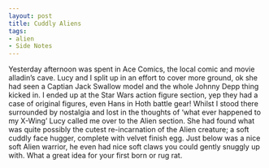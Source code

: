 ```yaml
---
layout: post
title: Cuddly Aliens
tags:
- alien
- Side Notes
---
```

Yesterday afternoon was spent in Ace Comics, the local comic and movie alladin’s cave. Lucy and I split up in an effort to cover more ground, ok she had seen a Captian Jack Swallow model and the whole Johnny Depp thing kicked in. I ended up at the Star Wars action figure section, yep they had a case of original figures, even Hans in Hoth battle gear! Whilst I stood there surrounded by nostalgia and lost in the thoughts of ‘what ever happened to my X-Wing’ Lucy called me over to the Alien section. She had found what was quite possibly the cutest re-incarnation of the Alien creature; a soft cuddly face hugger, complete with velvet finish egg. Just below was a nice soft Alien warrior, he even had nice soft claws you could gently snuggly up with. What a great idea for your first born or rug rat.

